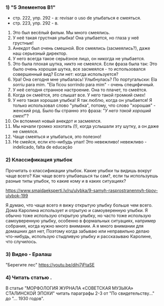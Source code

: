 ### 1) "5 Элементов B1"

- стр. 222, упр. 292 - а: revisar o uso de улыбаться е смеяться. 
- стр. 223, упр. 292 - в.

1. Это был весёлый фильм. Мы много смеялись.
2. У неё такая грустная улыбка! Она улыбается, но глаза у неё грустные!
3. Анекдот был очень смешной. Все смеялись (засмеялись?), даже наш серьезный директор.
4. У него всегда такое серьёзное лицо, он никогда не улыбается.
5. Это была плохая шутка, никто не смеялся. 
    Если фраза была так: Это было очень хорошая шутка, все засмеялся - то использовался совершенный вид? Если нет: когда используется?
6. Ура! Она сегодня мне улыбалась! 
    Улыбнулась? По португальски: Ela *sorriu* para mim. "Ela ficou sorrindo para mim" - очень специфичный.
7. У неё сегодня странное настроение. Она то плачет, то смеётся.
8. Когда он смеётся, это слышат все. У него такой громкий смех!
9. У него такая хорошая улыбка! Я так люблю, когда он улыбается! 
    Я только использовал слово "улыбка", потому, что слово "хорошая" - женский род. Было бы странно это фраза: "*У него такой хороший смех!*"?
10. Он вспомнил новый анекдот и засмеялся.
11. Мы начали громко хохотать *(!)*, когда услышали эту шутку, а он даже не смеялся.
12. Чаще смеяться и улыбаться, это полезно!
13. Не смейся, если кто-нибудь упал! Это невежливо!
    невежливо - indelicado, falta de educação

### 2) Классификация улыбок

Прочитать о классификации улыбок. Какие улыбки ты видишь вокруг чаще всего? Как чаще всего улыбаешься ты сам?, если ты используешь разные типы улыбок, то какие кому и в каких ситуациях?

https://www.smaidaeksperti.lv/ru/ulybka/9-samyh-rasprostranennyh-tipov-ulybok-199

 Я думаю, что чаще всего я вижу открытую улыбку больше чем всего. Дома Каролина использует и отрытую и самоуверенную улыбки. Я обычно тоже использую открытую улыбку, но часто тоже использую самоуверенную улыбку, особенно в формальных ситуациях, например собрания, когда нужно много внимании. А я много внимании для домашних дел нет, Поэтому когда забываю или неправильно делаю что-нибудь, использую стыдливую улыбку и рассказываю Каролине, что случилось.

### 3) Видео - Ералаш

"Берегите лес"
https://youtu.be/dihj7jFtaSE 

### 4) Читать статью .

В статье "МОРФОЛОГИЯ ЖУРНАЛА «СОВЕТСКАЯ МУЗЫКА» СТАЛИНСКОЙ ЭПОХИ" читать параграфы 2-3 от "По свидетельству..." до "... 1930 годов". 
